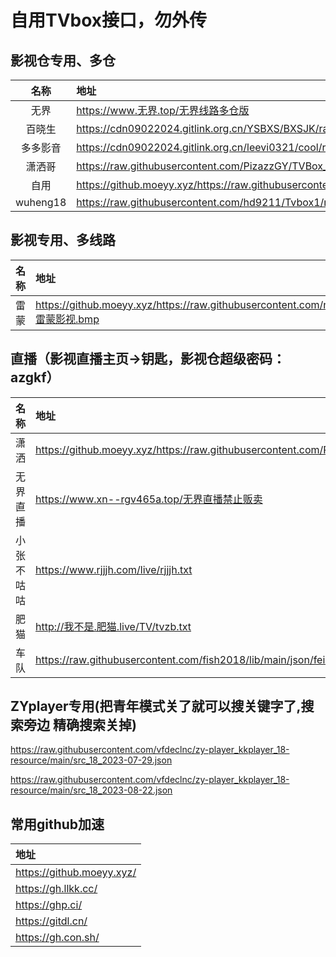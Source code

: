 # 自用TVbox接口，勿外传
## 影视仓专用、多仓
| 名称 | 地址 |
| :---: | :--- | 
| 无界 | https://www.无界.top/无界线路多仓版|
| 百晓生 | https://cdn09022024.gitlink.org.cn/YSBXS/BXSJK/raw/branch/master/DC.json |
| 多多影音 | https://cdn09022024.gitlink.org.cn/leevi0321/cool/raw/branch/main/room.json|
| 潇洒哥 | https://raw.githubusercontent.com/PizazzGY/TVBox_warehouse/main/warehouse.txt|
| 自用 | https://github.moeyy.xyz/https://raw.githubusercontent.com/8qNvKr/188/main/DCys.json |
| wuheng18 | https://raw.githubusercontent.com/hd9211/Tvbox1/main/wuheng18_ysc.json |
## 影视专用、多线路
| 名称 | 地址 |
| :---: | :--- | 
| 雷蒙 | https://github.moeyy.xyz/https://raw.githubusercontent.com/n3rddd/N3RD/master/JN/雷蒙影视.bmp|
## 直播（影视直播主页→钥匙，影视仓超级密码：azgkf）
| 名称 | 地址 | 
| :---: | :--- | 
| 潇洒 | https://github.moeyy.xyz/https://raw.githubusercontent.com/PizazzGY/TVBox/main/live.txt |
| 无界直播 | https://www.xn--rgv465a.top/无界直播禁止贩卖|
| 小张不咕咕 | https://www.rjjjh.com/live/rjjjh.txt |
| 肥猫 | http://我不是.肥猫.live/TV/tvzb.txt | 
| 车队 | https://raw.githubusercontent.com/fish2018/lib/main/json/feimaolive.json |

## ZYplayer专用(把青年模式关了就可以搜关键字了,搜索旁边 精确搜索关掉)

https://raw.githubusercontent.com/vfdeclnc/zy-player_kkplayer_18-resource/main/src_18_2023-07-29.json

https://raw.githubusercontent.com/vfdeclnc/zy-player_kkplayer_18-resource/main/src_18_2023-08-22.json

## 常用github加速
| 地址 | 
| :--- | 
| https://github.moeyy.xyz/ |
| https://gh.llkk.cc/ |
| https://ghp.ci/ |
| https://gitdl.cn/ |
| https://gh.con.sh/ |
